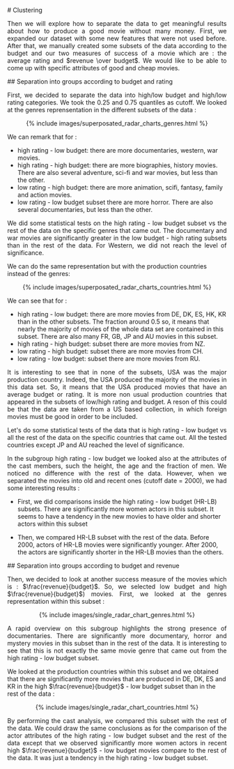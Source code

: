 # Clustering

<p align="justify"> Then we will explore how to separate the data to get meaningful results about how to produce a good movie without many money. First, we expanded our dataset with some new features that were not used before. After that, we manually created some subsets of the data according to the budget and our two measures of success of a movie which are : the average rating and $revenue \over budget$. We would like to be able to come up with specific attributes of good and cheap movies. </p>


## Separation into groups according to budget and rating

<p align="justify"> First, we decided to separate the data into high/low budget and high/low rating categories. We took the 0.25 and 0.75 quantiles as cutoff. We looked at the genres reprensentation in the different subsets of the data : </p>

<center>
  {% include images/superposated_radar_charts_genres.html %}
</center>
  
We can remark that for :

* high rating - low budget:  there are more documentaries, western, war movies.
* high rating - high budget: there are more biographies, history movies. There are also several adventure, sci-fi and war movies, but less than the other.
* low rating - high budget: there are more animation, scifi, fantasy, family and action movies.
* low rating - low budget subset there are more horror. There are also several documentaries, but less than the other.

<p align="justify"> We did some statistical tests on the high rating - low budget subset vs the rest of the data on the specific genres that came out. The documentary and war movies are significantly greater in the low budget - high rating subsets than in the rest of the data. For Western, we did not reach the level of significance. </p>

We can do the same representation but with the production countries instead of the genres:

<center>
  {% include images/superposated_radar_charts_countries.html %}
</center>

We can see that for :

* high rating - low budget: there are more movies from DE, DK, ES, HK, KR than in the other subsets. The fraction around 0.5 so, it means that nearly the majority of movies of the whole data set are contained in this subset. There are also many FR, GB, JP and AU movies in this subset.
* high rating - high budget: subset there are more movies from NZ.
* low rating - high budget: subset there are more movies from CH.
* low rating - low budget: subset there are more movies from RU.

<p align="justify"> It is interesting to see that in none of the subsets, USA was the major production country. Indeed, the USA produced the majority of the movies in this data set. So, it means that the USA produced movies that have an average budget or rating. It is more non usual production countries that appeared in the subsets of low/high rating and budget. A reson of this could be that the data are taken from a US based collection, in which foreign movies must be good in order to be included.</p>

<p align="justify"> Let's do some statistical tests of the data that is high rating - low budget vs all the rest of the data on the specific countries that came out. All the tested countries except JP and AU reached the level of significance. </p>

<p align="justify"> In the subgroup high rating - low budget we looked also at the attributes of the cast members, such the height, the age and the fraction of men. We noticed no difference with the rest of the data. However, when we separated the movies into old and recent ones (cutoff date = 2000), we had some interesting results :</p>

* First, we did comparisons inside the high rating - low budget (HR-LB) subsets. There are significantly more women actors in this subset. It seems to have a tendency in the new movies to have older and shorter actors within this subset

* Then, we compared HR-LB subset with the rest of the data. Before 2000, actors of HR-LB movies were significantly younger. After 2000, the actors are significantly shorter in the HR-LB movies than the others. 


## Separation into groups according to budget and revenue 

<p align="justify"> Then, we decided to look at another success measure of the movies which is : $\frac{revenue}{budget}$. So, we selected low budget and high $\frac{revenue}{budget}$) movies. First, we looked at the genres representation within this subset : </p>

<center>
  {% include images/single_radar_chart_genres.html %}
</center>
  
<p align="justify"> A rapid overview on this subgroup highlights the strong presence of documentaries. There are significantly more documentary, horror and mystery movies in this subset than in the rest of the data. It is interesting to see that this is not exactly the same movie genre that came out from the high rating - low budget subset. </p>

We looked at the production countries within this subset and we obtained that there are significantly more movies that are produced in DE, DK, ES and KR in the high $\frac{revenue}{budget}$ - low budget subset than in the rest of the data :

<center>
  {% include images/single_radar_chart_countries.html %}
</center>

<p align="justify"> By performing the cast analysis, we compared this subset with the rest of the data. We could draw the same conclusions as for the comparison of the actor attributes of the high rating - low budget subset and the rest of the data except that we observed significantly more women actors in recent high $\frac{revenue}{budget}$ - low budget movies compare to the rest of the data. It was just a tendency in the high rating - low budget subset. </p>

